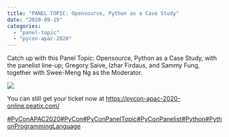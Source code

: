 ```yaml
---
title: "PANEL TOPIC: Opensource, Python as a Case Study"
date: "2020-09-19"
categories: 
  - "panel-topic"
  - "pycon-apac-2020"
---
```


Catch up with this Panel Topic: Opensource, Python as a Case Study, with the panelist line-up; Gregory Saive, Izhar Firdaus, and Sammy Fung, together with Swee-Meng Ng as the Moderator.

![](https://pyconmy.files.wordpress.com/2020/09/118516363_627232284652440_1440889033403385995_o.jpg?w=1024)

You can still get your ticket now at https://pycon-apac-2020-online.peatix.com/

[#PyConAPAC2020](https://www.facebook.com/hashtag/pyconapac2020?source=feed_text&epa=HASHTAG&__xts__%5B0%5D=68.ARDzzfmdHzTsLWOrZxQ0ABUPzm9qwwKh1IustPc4DiVCg737YLnj9SSQaZ2bbJHcwCfyWi5hngX5JzXmoidKUqlN_lo5aE_3CVSGrf30VHIxZganURDfG7ZgUuFtezPZqF6fteVA4RqyMpaVtUcCkEjFXNvB2xCJdj_2W7O8H_HgLhH4tn3EcIzPy-2mlEAfixfux6qdZ_Tz6Vf1Wdt4PEpmG-PHc2KtEXjCyzYd-FdsPQVsWpHPa3pADxy7_h9osibZWzqNa9v5QqfGJXNUpZB_0XD6Xt1Gn_5pCinl25v7gVzs3rsJJp0rdH7fQQhYZ0ne2IkYBp3li48Ar1sXQQI&__tn__=%2ANK-R)[#PyCon](https://www.facebook.com/hashtag/pycon?source=feed_text&epa=HASHTAG&__xts__%5B0%5D=68.ARDzzfmdHzTsLWOrZxQ0ABUPzm9qwwKh1IustPc4DiVCg737YLnj9SSQaZ2bbJHcwCfyWi5hngX5JzXmoidKUqlN_lo5aE_3CVSGrf30VHIxZganURDfG7ZgUuFtezPZqF6fteVA4RqyMpaVtUcCkEjFXNvB2xCJdj_2W7O8H_HgLhH4tn3EcIzPy-2mlEAfixfux6qdZ_Tz6Vf1Wdt4PEpmG-PHc2KtEXjCyzYd-FdsPQVsWpHPa3pADxy7_h9osibZWzqNa9v5QqfGJXNUpZB_0XD6Xt1Gn_5pCinl25v7gVzs3rsJJp0rdH7fQQhYZ0ne2IkYBp3li48Ar1sXQQI&__tn__=%2ANK-R)[#PyConPanelTopic](https://www.facebook.com/hashtag/pyconpaneltopic?source=feed_text&epa=HASHTAG&__xts__%5B0%5D=68.ARDzzfmdHzTsLWOrZxQ0ABUPzm9qwwKh1IustPc4DiVCg737YLnj9SSQaZ2bbJHcwCfyWi5hngX5JzXmoidKUqlN_lo5aE_3CVSGrf30VHIxZganURDfG7ZgUuFtezPZqF6fteVA4RqyMpaVtUcCkEjFXNvB2xCJdj_2W7O8H_HgLhH4tn3EcIzPy-2mlEAfixfux6qdZ_Tz6Vf1Wdt4PEpmG-PHc2KtEXjCyzYd-FdsPQVsWpHPa3pADxy7_h9osibZWzqNa9v5QqfGJXNUpZB_0XD6Xt1Gn_5pCinl25v7gVzs3rsJJp0rdH7fQQhYZ0ne2IkYBp3li48Ar1sXQQI&__tn__=%2ANK-R)[#PyConPanelist](https://www.facebook.com/hashtag/pyconpanelist?source=feed_text&epa=HASHTAG&__xts__%5B0%5D=68.ARDzzfmdHzTsLWOrZxQ0ABUPzm9qwwKh1IustPc4DiVCg737YLnj9SSQaZ2bbJHcwCfyWi5hngX5JzXmoidKUqlN_lo5aE_3CVSGrf30VHIxZganURDfG7ZgUuFtezPZqF6fteVA4RqyMpaVtUcCkEjFXNvB2xCJdj_2W7O8H_HgLhH4tn3EcIzPy-2mlEAfixfux6qdZ_Tz6Vf1Wdt4PEpmG-PHc2KtEXjCyzYd-FdsPQVsWpHPa3pADxy7_h9osibZWzqNa9v5QqfGJXNUpZB_0XD6Xt1Gn_5pCinl25v7gVzs3rsJJp0rdH7fQQhYZ0ne2IkYBp3li48Ar1sXQQI&__tn__=%2ANK-R)[#Python](https://www.facebook.com/hashtag/python?source=feed_text&epa=HASHTAG&__xts__%5B0%5D=68.ARDzzfmdHzTsLWOrZxQ0ABUPzm9qwwKh1IustPc4DiVCg737YLnj9SSQaZ2bbJHcwCfyWi5hngX5JzXmoidKUqlN_lo5aE_3CVSGrf30VHIxZganURDfG7ZgUuFtezPZqF6fteVA4RqyMpaVtUcCkEjFXNvB2xCJdj_2W7O8H_HgLhH4tn3EcIzPy-2mlEAfixfux6qdZ_Tz6Vf1Wdt4PEpmG-PHc2KtEXjCyzYd-FdsPQVsWpHPa3pADxy7_h9osibZWzqNa9v5QqfGJXNUpZB_0XD6Xt1Gn_5pCinl25v7gVzs3rsJJp0rdH7fQQhYZ0ne2IkYBp3li48Ar1sXQQI&__tn__=%2ANK-R)[#PythonProgrammingLanguage](https://www.facebook.com/hashtag/pythonprogramminglanguage?source=feed_text&epa=HASHTAG&__xts__%5B0%5D=68.ARDzzfmdHzTsLWOrZxQ0ABUPzm9qwwKh1IustPc4DiVCg737YLnj9SSQaZ2bbJHcwCfyWi5hngX5JzXmoidKUqlN_lo5aE_3CVSGrf30VHIxZganURDfG7ZgUuFtezPZqF6fteVA4RqyMpaVtUcCkEjFXNvB2xCJdj_2W7O8H_HgLhH4tn3EcIzPy-2mlEAfixfux6qdZ_Tz6Vf1Wdt4PEpmG-PHc2KtEXjCyzYd-FdsPQVsWpHPa3pADxy7_h9osibZWzqNa9v5QqfGJXNUpZB_0XD6Xt1Gn_5pCinl25v7gVzs3rsJJp0rdH7fQQhYZ0ne2IkYBp3li48Ar1sXQQI&__tn__=%2ANK-R)
